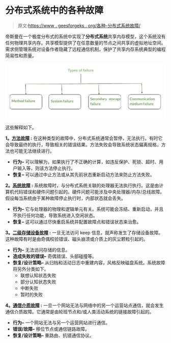 # 分布式系统中的各种故障

> 原文:[https://www . geesforgeks . org/各种-分布式系统故障/](https://www.geeksforgeeks.org/various-failures-in-distributed-system/)

帝斯曼在一个极度分布式的系统中实现了**分布式系统**共享内存模型，这个系统没有任何物理共享内存。共享模型提供了在任意数量的节点之间共享的虚拟地址空间。需求侧管理系统对设备作者隐藏了远程通信机制，保护了共享内存系统典型的编程简易性和质量。

![](img/5abb115cbce2d550f051f71ca966ee0d.png)

这些解释如下。

**1。<u>方法故障</u> :**
在这种类型的故障中，分布式系统通常会暂停，无法执行。有时它会导致最终的执行，导致相关的错误结果。方法失败会导致系统状态偏离规格，方法也可能无法继续进行。

*   **行为–**
    可以理解为，如果执行了不正确的计算，如违反保护、死锁、超时、用户输入等，则该方法停止执行。
*   **恢复–**
    可以通过中止方法或从其先前状态重新启动方法来防止方法失败。

**2。<u>系统故障</u> :**
系统故障时，与分布式系统关联的处理器无法执行执行。这是由计算机代码错误和硬件问题引起的。硬件问题可能涉及中央处理器/内存/总线故障。假设每当系统由于某种故障停止执行时，内部状态就会丢失。

*   **行为–**
    它与处理器的物理和逻辑单元有关。系统可能会冻结、重新启动，并且不执行任何功能，导致系统进入空闲状态。
*   **恢复–**
    这可以通过尽快重启系统并配置故障点和错误状态来治愈。

**3。<u>二级存储设备故障</u> :**
一旦无法访问 keep 信息，就声称发生了存储设备故障。这种故障有时是由奇偶校验错误、磁头崩溃或介质上的灰尘颗粒引起的。

*   **行为–**
    无法访问存储的信息。
*   **造成失败的错误–**
    奇偶错误、头部碰撞等。
*   **恢复/设计策略–**
    从归档和活动日志中重建内容，风格反映磁盘系统。系统故障将另外分类如下。
    *   联想认知状态失败
    *   部分认知状态失败
    *   中断失败
    *   暂时的失败

**4。<u>通信介质故障</u> :**
一旦一个网站无法与网络中的另一个运营站点通信，就会发生通信介质故障。它通常是由轮班节点和/或人类活动系统的链接故障引起的。

*   **行为–**
    一个网站无法与另一个运营网站进行通信。
*   **错误/故障–**
    移位节点或通信链路故障。
*   **恢复/设计策略–**
    重路由、抗错通信协议。